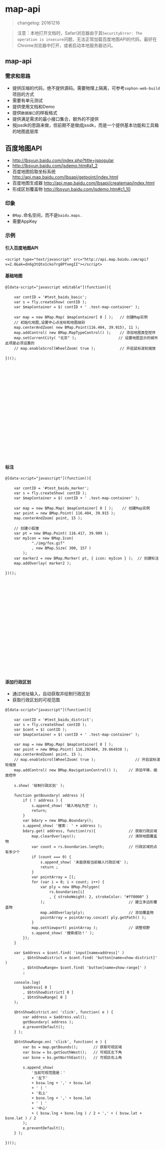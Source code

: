 # map-api


> changelog: 20161216

> 注意：本地打开文档时，Safari浏览器由于其`SecurityError: The operation is insecure`问题，无法正常加载百度地图API的代码，最好在Chrome浏览器中打开，或者启动本地服务器访问。


## map-api

### 需求和思路

* 提供压缩的代码，绝不提供源码。需要物理上隔离，可参考`sophon-web-build`项目的方式
* 需要有单元测试
* 提供使用文档和Demo
* 提供`数据接口`的样板格式
* 提供满足需求的最小接口集合，额外的不提供
* 按jssdk的思路来做，但前期不是做成jssdk，而是一个提供基本功能和工具箱的地图底层库



<style type="text/css">
@import "http://258i.com/static/bower_components/snippets/css/mp/style.css";
.test-map-container {
    height: 300px;
}
</style>
<script src="http://258i.com/static/bower_components/jquery/dist/jquery.min.js"></script>
<script src="http://258i.com/static/bower_components/snippets/js/mp/fly.js"></script>


## 百度地图API

* <http://lbsyun.baidu.com/index.php?title=jspopular>
* <http://lbsyun.baidu.com/jsdemo.htm#a1_2>
* 百度地图拾取坐标系统 <http://api.map.baidu.com/lbsapi/getpoint/index.html>
* 百度地图生成器 <http://api.map.baidu.com/lbsapi/createmap/index.html>
* 形成区划覆盖物 <http://lbsyun.baidu.com/jsdemo.htm#c1_10>




### 印象

* `BMap.`命名空间，而不是`baidu.maps.`
* 需要AppKey


### 示例

<script type="text/javascript" src="http://api.map.baidu.com/api?v=2.0&ak=dn6g3tQto1cko7rg8PfxegII"></script>

#### 引入百度地图API

	<script type="text/javascript" src="http://api.map.baidu.com/api?v=2.0&ak=dn6g3tQto1cko7rg8PfxegII"></script>


#### 基础地图

<div id="test_baidu_basic" class="test">
<div class="test-container">

    @[data-script="javascript editable"](function(){

        var contID = '#test_baidu_basic';
        var s = fly.createShow( contID );
        var $mapContainer = $( contID + ' .test-map-container' );

        var map = new BMap.Map( $mapContainer[ 0 ] );   // 创建Map实例
        // 初始化地图,设置中心点坐标和地图级别
        map.centerAndZoom( new BMap.Point(116.404, 39.915), 11 );  
        map.addControl( new BMap.MapTypeControl() );    // 添加地图类型控件
        map.setCurrentCity( "北京" );                   // 设置地图显示的城市 此项是必须设置的
        // map.enableScrollWheelZoom( true );           // 开启鼠标滚轮缩放

    })();

</div>
<div class="test-map-container"></div>
<div class="test-console"></div>
<div class="test-panel">
</div>
</div>




#### 标注

<div id="test_baidu_marker" class="test">
<div class="test-container">

    @[data-script="javascript"](function(){

        var contID = '#test_baidu_marker';
        var s = fly.createShow( contID );
        var $mapContainer = $( contID + ' .test-map-container' );

        var map = new BMap.Map( $mapContainer[ 0 ] );    // 创建Map实例
		var point = new BMap.Point( 116.404, 39.915 );
		map.centerAndZoom( point, 15 );
		
		// 创建小狐狸
		var pt = new BMap.Point( 116.417, 39.909 );
		var myIcon = new BMap.Icon(
				"./img/fox.gif"
				, new BMap.Size( 300, 157 )
			);
		var marker2 = new BMap.Marker( pt, { icon: myIcon } );  // 创建标注
		map.addOverlay( marker2 );  

    })();

</div>
<div class="test-map-container"></div>
<div class="test-console"></div>
<div class="test-panel">
</div>
</div>




#### 添加行政区划

* 通过地址输入，自动获取并绘制行政区划
* 获取行政区划的可视范围

<div id="test_baidu_district" class="test">
<div class="test-container">

    @[data-script="javascript"](function(){

        var contID = '#test_baidu_district';
        var s = fly.createShow( contID );
        var $cont = $( contID );
        var $mapContainer = $( contID + ' .test-map-container' );

        var map = new BMap.Map( $mapContainer[ 0 ] );
		var point = new BMap.Point( 116.292404, 39.864938 );
		map.centerAndZoom( point, 15 );
        // map.enableScrollWheelZoom( true );                  // 开启鼠标滚轮缩放
        map.addControl( new BMap.NavigationControl() );     // 添加平移、缩放控件

        s.show( '绘制行政区划' );

        function getBoundary( address ){
            if ( ! address ) {
                s.append_show( '输入地址为空' );
                return;
            }
            var bdary = new BMap.Boundary();
            s.append_show( '搜索： ' + address );
            bdary.get( address, function(rs){               // 获取行政区域
                map.clearOverlays();                        // 清除地图覆盖物
                var count = rs.boundaries.length;           // 行政区域的点有多少个
                if (count === 0) {
                    s.append_show( '未能获取当前输入行政区域' );
                    return ;
                }
                var pointArray = [];
                for (var i = 0; i < count; i++) {
                    var ply = new BMap.Polygon(
                        rs.boundaries[i]
                        , { strokeWeight: 2, strokeColor: "#ff0000" }
                    );                                      // 建立多边形覆盖物
                    map.addOverlay(ply);                    // 添加覆盖物
                    pointArray = pointArray.concat( ply.getPath() );
                }
                map.setViewport( pointArray );              // 调整视野
                s.append_show( '搜索成功！' );
            });
        }

        var $address = $cont.find( 'input[name=address]' )
            , $btnShowDistrict = $cont.find( 'button[name=show-district]' )
            , $btnShowRange= $cont.find( 'button[name=show-range]' )
            ;

        console.log( 
            $address[ 0 ]
            , $btnShowDistrict[ 0 ]
            , $btnShowRange[ 0 ]
        );

        $btnShowDistrict.on( 'click', function( e ) {
            var address = $address.val();
            getBoundary( address );
            e.preventDefault();
        } );

        $btnShowRange.on( 'click', function( e ) {
            var bs = map.getBounds();       // 获取可视区域
            var bssw = bs.getSouthWest();   // 可视区左下角
            var bsne = bs.getNorthEast();   // 可视区右上角

            s.append_show(
                '当前可视范围是：'
                + '左下'
                + bssw.lng + ',' + bssw.lat
                + ' | '
                + '右上'
                + bsne.lng + ',' + bsne.lat
                + ' | '
                + '中心'
                + ( bssw.lng + bsne.lng ) / 2 + ',' + ( bssw.lat + bsne.lat ) / 2
            );
            e.preventDefault();
        } );

    })();

</div>
<div class="test-map-container" style="height: 700px;"></div>
<div class="test-panel">
<form class="form-inline">
<input class="form-control" type="text" name="address" value="北京市海淀区">    
<button class="form-control" name="show-district">展示区划</button>
<button class="form-control" name="show-range">展示显示范围</button>
</form>
</div>
<div class="test-console"></div>
</div>




#### 信息窗口


<div id="test_baidu_infowin" class="test">
<div class="test-container">

    @[data-script="javascript"](function(){

        var contID = '#test_baidu_infowin';
        var s = fly.createShow( contID );
        var $mapContainer = $( contID + ' .test-map-container' );

		var sContent =
            "<div>"
			+ "<h4 style='margin:0 0 5px 0;padding:0.2em 0'>天安门</h4>"
			+ "<img style='float:right;margin:4px' class='img-demo' src='./img/tian-an-men.jpg' width='160' height='100' title='天安门'/>"
			+ "<p style='margin:0;line-height:1.5;font-size:13px;text-indent:2em'>天安门，坐落在中华人民共和国首都北京市的中心、故宫的南端，与天安门广场以及人民英雄纪念碑、毛主席纪念堂、人民大会堂、中国国家博物馆隔长安街相望，占地面积4800平方米，以杰出的建筑艺术和特殊的政治地位为世人所瞩目。</p>"
			+ "</div>"
			;

		var map = new BMap.Map( $mapContainer[ 0 ] );
		var point = new BMap.Point( 116.404, 39.915 );
		var marker = new BMap.Marker( point );
		var infoWindow = new BMap.InfoWindow( sContent );  // 创建信息窗口对象
		map.centerAndZoom( point, 15 );
		map.addOverlay( marker );
		marker.addEventListener( "click", function(){          
            this.openInfoWindow(infoWindow);
            // 图片加载完毕重绘infowindow
            $mapContainer.find( '.img-demo' )[ 0 ].onload = function (){
                // 防止在网速较慢，图片未加载时，生成的信息框高度比图片的总高度小，导致图片部分被隐藏
			   infoWindow.redraw();   
		    }
		} );

    })();

</div>
<div class="test-map-container"></div>
<div class="test-console"></div>
<div class="test-panel">
</div>
</div>





## 腾讯地图API

* 首页：<http://lbs.qq.com/javascript_v2/index.html>
* 参考手册：<http://lbs.qq.com/javascript_v2/doc/index.html>
* 示例：<http://lbs.qq.com/javascript_v2/demo.html>

JavaScript API V2可用于在网站中加入交互性强的街景、地图，能很好地支持PC及手机设备，身材小巧，动画效果顺滑流畅，动感十足，提供地图操作、标注、地点搜索、出行规划、地址解析、街景等接口，功能丰富，并免费开放各种附加工具库。JavaScript API V2是免费服务，任何提供免费访问的网站都可以调用


### 印象

* `qq.maps.*`命名空间
* 不需要AppKey
* addListener, addDomListner


### Features

* MVC架构
* 内存占用量小
* 接口开放程度高
* 兼容各种浏览器
* 丰富的动画效果
* 街景开放API



### 示例

<script charset="utf-8" src="http://map.qq.com/api/js?v=2.exp"></script>

#### 引入腾讯地图API

    <script charset="utf-8" src="http://map.qq.com/api/js?v=2.exp"></script>


#### 基础地图

<div id="test_qq_basic" class="test">
<div class="test-container">

    @[data-script="javascript"](function(){

        var contID = '#test_qq_basic';
        var s = fly.createShow( contID );
        var $mapContainer = $( contID + ' .test-map-container' );

        var map = new qq.maps.Map( 
                $mapContainer[ 0 ]
                , {
                    center: new qq.maps.LatLng( 39.916527, 116.397128 )     // 地图的中心地理坐标
                    , zoom: 11                                              // 地图缩放级别 
                    , scrollwheel: false                                    // 鼠标滚轮缩放
                }
            );

    })();

</div>
<div class="test-map-container"></div>
<div class="test-console"></div>
<div class="test-panel">
</div>
</div>



#### 标注

常用marker APIs：

    marker.getMap()
    marker.setMap()
    marker.getVisible()
    marker.setVisible()
    marker.getDraggable()
    marker.setDraggable()
    marker.getClickable()
    marker.setClickable()


以下为示例：

<div id="test_qq_marker" class="test">
<div class="test-container">

    @[data-script="javascript"](function(){

        var contID = '#test_qq_marker';
        var s = fly.createShow( contID );
        var $mapContainer = $( contID + ' .test-map-container' );

		var center = new qq.maps.LatLng( 39.916527,116.397128 );
        var map = new qq.maps.Map( 
                $mapContainer[ 0 ]
                , {
                    center: new qq.maps.LatLng( 39.916527, 116.397128 )     // 地图的中心地理坐标
                    , zoom: 13                                              // 地图缩放级别 
                    , scrollwheel: false                                    // 鼠标滚轮缩放
                }
            );
		var marker = new qq.maps.Marker( {
                position: center,
                map: map
            } );

		qq.maps.event.addListener( 
            marker
            , "click"
            , function() {
                s.append_show( 'you clicked me!' );
            }
        );

    })();

</div>
<div class="test-map-container"></div>
<div class="test-console"></div>
<div class="test-panel">
</div>
</div>




## 谷歌地图API

### 印象

* `google.maps.*`命名空间


### 示例

#### 基本地图

	<div id="map"></div>
    <script>
		function initMap() {
			// Create a map object and specify the DOM element for display.
			var map = new google.maps.Map(
					document.getElementById('map')
					, {
						center: {lat: -34.397, lng: 150.644},
						scrollwheel: false,
						zoom: 8
					}
				);
		}
    </script>
    <script src="https://maps.googleapis.com/maps/api/js?key=YOUR_API_KEY&callback=initMap"
	async defer></script>



#### 导航

	<div id="map"></div>
	<script>
		function initMap() {
		var chicago = {lat: 41.85, lng: -87.65};
		var indianapolis = {lat: 39.79, lng: -86.14};

		var map = new google.maps.Map(document.getElementById('map'), {
			center: chicago,
			scrollwheel: false,
			zoom: 7
		});

		var directionsDisplay = new google.maps.DirectionsRenderer({
			map: map
		});

		// Set destination, origin and travel mode.
		var request = {
			destination: indianapolis,
			origin: chicago,
			travelMode: 'DRIVING'
		};

		// Pass the directions request to the directions service.
		var directionsService = new google.maps.DirectionsService();
		directionsService.route(request, function(response, status) {
			if (status == 'OK') {
			// Display the route on the map.
			directionsDisplay.setDirections(response);
			}
		});
		}

	</script>
	<script src="https://maps.googleapis.com/maps/api/js?key=YOUR_API_KEY&callback=initMap"
		async defer></script>



#### 标注

	<div id="map"></div>
	<script>
		function initMap() {
		var myLatLng = {lat: -25.363, lng: 131.044};

		// Create a map object and specify the DOM element for display.
		var map = new google.maps.Map(document.getElementById('map'), {
			center: myLatLng,
			scrollwheel: false,
			zoom: 4
		});

		// Create a marker and set its position.
		var marker = new google.maps.Marker({
			map: map,
			position: myLatLng,
			title: 'Hello World!'
		});
		}

	</script>
	<script src="https://maps.googleapis.com/maps/api/js?key=YOUR_API_KEY&callback=initMap"
		async defer></script>


